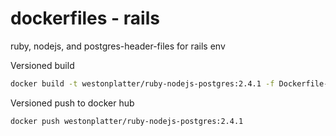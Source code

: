 # dockerfiles - rails
ruby, nodejs, and postgres-header-files for rails env



Versioned build
```sh
docker build -t westonplatter/ruby-nodejs-postgres:2.4.1 -f Dockerfile-ruby-2.4.1 .
```

Versioned push to docker hub
```sh
docker push westonplatter/ruby-nodejs-postgres:2.4.1
```
